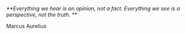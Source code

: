 _**Everything we hear is an opinion, not a fact. Everything we see is a perspective, not the truth. **_

Marcus Aurelius 